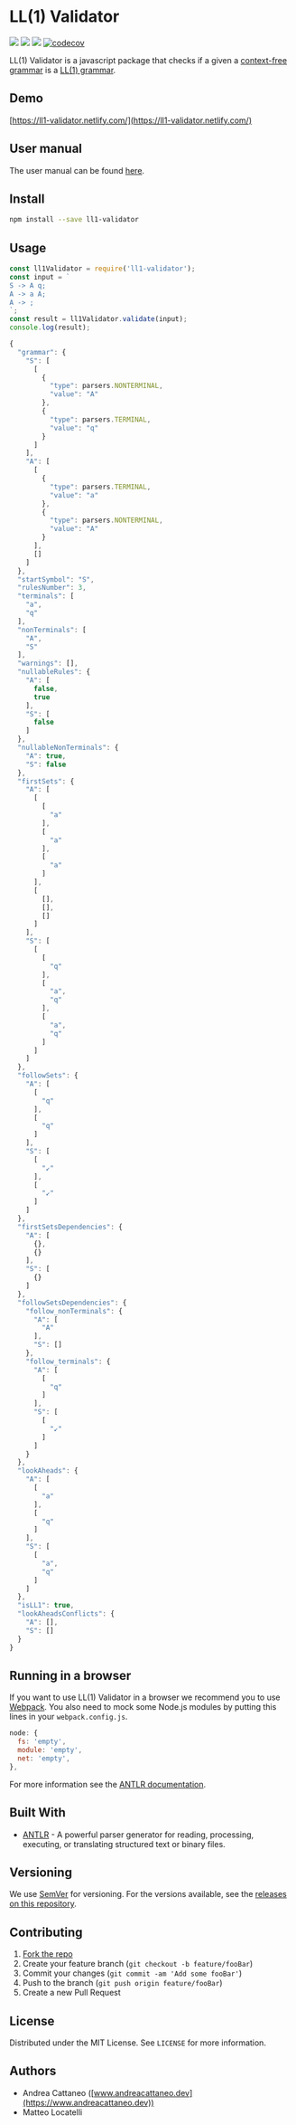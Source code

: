 
# LL(1) Validator

![](https://github.com/imcatta/ll1-validator/workflows/Node%20CI/badge.svg)
![](https://github.com/imcatta/ll1-validator/workflows/Node.js%20Package/badge.svg)
![](https://travis-ci.com/matteoloca/ll1-validator.svg?branch=master)
[![codecov](https://codecov.io/gh/matteoloca/ll1-validator/branch/master/graph/badge.svg)](https://codecov.io/gh/matteoloca/ll1-validator)

LL(1) Validator is a javascript package that checks if a given a [context-free grammar](https://en.wikipedia.org/wiki/Context-free_grammar) is a [LL(1) grammar](https://en.wikipedia.org/wiki/LL_grammar).

## Demo
[https://ll1-validator.netlify.com/](https://ll1-validator.netlify.com/)

## User manual
The user manual can be found [here](https://drive.google.com/open?id=1lqKTJiMnvf4HXYfh-OO2cxB2bZgDE8sB).

## Install
```bash
npm install --save ll1-validator
```

## Usage
```javascript
const ll1Validator = require('ll1-validator');
const input = `
S -> A q;
A -> a A;
A -> ;
`;
const result = ll1Validator.validate(input);
console.log(result);
```
```javascript
{
  "grammar": {
    "S": [
      [
        {
          "type": parsers.NONTERMINAL,
          "value": "A"
        },
        {
          "type": parsers.TERMINAL,
          "value": "q"
        }
      ]
    ],
    "A": [
      [
        {
          "type": parsers.TERMINAL,
          "value": "a"
        },
        {
          "type": parsers.NONTERMINAL,
          "value": "A"
        }
      ],
      []
    ]
  },
  "startSymbol": "S",
  "rulesNumber": 3,
  "terminals": [
    "a",
    "q"
  ],
  "nonTerminals": [
    "A",
    "S"
  ],
  "warnings": [],
  "nullableRules": {
    "A": [
      false,
      true
    ],
    "S": [
      false
    ]
  },
  "nullableNonTerminals": {
    "A": true,
    "S": false
  },
  "firstSets": {
    "A": [
      [
        [
          "a"
        ],
        [
          "a"
        ],
        [
          "a"
        ]
      ],
      [
        [],
        [],
        []
      ]
    ],
    "S": [
      [
        [
          "q"
        ],
        [
          "a",
          "q"
        ],
        [
          "a",
          "q"
        ]
      ]
    ]
  },
  "followSets": {
    "A": [
      [
        "q"
      ],
      [
        "q"
      ]
    ],
    "S": [
      [
        "↙"
      ],
      [
        "↙"
      ]
    ]
  },
  "firstSetsDependencies": {
    "A": [
      {},
      {}
    ],
    "S": [
      {}
    ]
  },
  "followSetsDependencies": {
    "follow_nonTerminals": {
      "A": [
        "A"
      ],
      "S": []
    },
    "follow_terminals": {
      "A": [
        [
          "q"
        ]
      ],
      "S": [
        [
          "↙"
        ]
      ]
    }
  },
  "lookAheads": {
    "A": [
      [
        "a"
      ],
      [
        "q"
      ]
    ],
    "S": [
      [
        "a",
        "q"
      ]
    ]
  },
  "isLL1": true,
  "lookAheadsConflicts": {
    "A": [],
    "S": []
  }
}
```

## Running in a browser

If you want to use LL(1) Validator in a browser we recommend you to use [Webpack](https://webpack.js.org/). You also need to mock some Node.js modules by putting this lines in your `webpack.config.js`.

```javascript
node: {
  fs: 'empty',
  module: 'empty',
  net: 'empty',
},
```

For more information see the [ANTLR documentation](https://github.com/antlr/antlr4/blob/master/doc/javascript-target.md#how-do-i-get-the-runtime-in-my-browser).

## Built With

* [ANTLR](https://www.antlr.org/) - A powerful parser generator for reading, processing, executing, or translating structured text or binary files.

## Versioning

We use [SemVer](http://semver.org/) for versioning. For the versions available, see the [releases on this repository](https://github.com/imcatta/ll1-validator/releases). 

## Contributing

1. [Fork the repo](<https://github.com/imcatta/ll1-validator/fork>)
2. Create your feature branch (`git checkout -b feature/fooBar`)
3. Commit your changes (`git commit -am 'Add some fooBar'`)
4. Push to the branch (`git push origin feature/fooBar`)
5. Create a new Pull Request

## License

Distributed under the MIT License. See `LICENSE` for more information.

## Authors

* Andrea Cattaneo ([www.andreacattaneo.dev](https://www.andreacattaneo.dev))
* Matteo Locatelli
